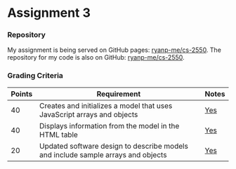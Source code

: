 # Assignment 3

### Repository

My assignment is being served on GitHub pages: [ryanp-me/cs-2550][1].
The repository for my code is also on GitHub: [ryanp-me/cs-2550][2].

[1]: http://ryanp-me.github.io/cs-2550/connect-four/dist/ "GitHub Pages"
[2]: https://github.com/ryanp-me/cs-2550/tree/master/connect-four/app "GitHub Repository"

### Grading Criteria

Points | Requirement                                                                      | Notes
-------|----------------------------------------------------------------------------------|-------
40     | Creates and initializes a model that uses JavaScript arrays and objects          | [Yes][3]
40     | Displays information from the model in the HTML table                            | [Yes][4]
20     | Updated software design to describe models and include sample arrays and objects | [Yes][5]

[3]: https://github.com/ryanp-me/cs-2550/blob/be458ea31eb8959d2b2778bdc377b81340bdbab1/connect-four/app/js/game/controller.js#L7 "model initialization"
[4]: https://github.com/ryanp-me/cs-2550/blob/be458ea31eb8959d2b2778bdc377b81340bdbab1/connect-four/app/js/game/view.js#L14-52 "DOM generation"
[5]: http://ryanp-me.github.io/cs-2550/connect-four/dist/design.html#objects "object software design"
